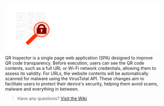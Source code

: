 ![QR Inspector Logo Banner](https://github.com/jensenhill/jensenhill.github.io/blob/96f4482d460bc31ed2b7f814e7225470bbbb3b5e/assets/Banner%20White.png)

QR Inspector is a single page web application (SPA) designed to improve QR code transparency. Before execution, users can see the QR code contents, such as a full URL or Wi-Fi network credentials, allowing them to assess its validity. For URLs, the website contents will be automatically scanned for malware using the VirusTotal API. These changes aim to facilitate users to protect their device's security, helping them avoid scams, malware and everything in between.

> Have any questions? [Visit the Wiki](https://github.com/jensenhill/jensenhill.github.io/wiki)
